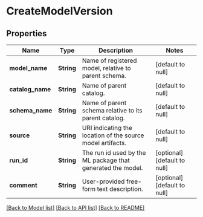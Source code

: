 # CreateModelVersion
## Properties

| Name | Type | Description | Notes |
|------------ | ------------- | ------------- | -------------|
| **model\_name** | **String** | Name of registered model, relative to parent schema. | [default to null] |
| **catalog\_name** | **String** | Name of parent catalog. | [default to null] |
| **schema\_name** | **String** | Name of parent schema relative to its parent catalog. | [default to null] |
| **source** | **String** | URI indicating the location of the source model artifacts. | [default to null] |
| **run\_id** | **String** | The run id used by the ML package that generated the model. | [optional] [default to null] |
| **comment** | **String** | User-provided free-form text description. | [optional] [default to null] |

[[Back to Model list]](../README.md#documentation-for-models) [[Back to API list]](../README.md#documentation-for-api-endpoints) [[Back to README]](../README.md)

